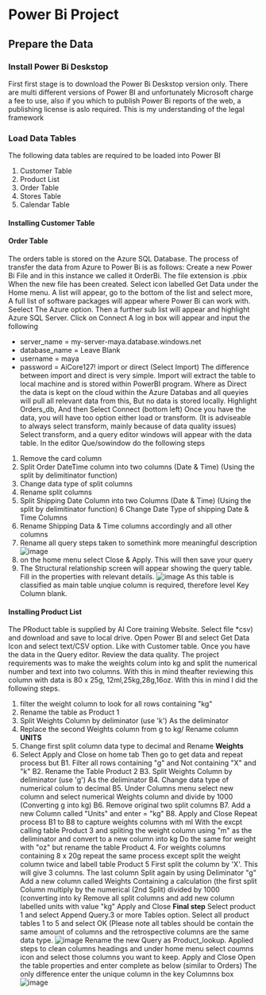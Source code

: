 # Power Bi Project
## Prepare the Data
### Install Power Bi Deskstop
First first stage is to download the Power Bi Deskstop version only. There are multi different versions of Power BI and unfortunately Microsoft charge a fee to use, 
also if you which to publish Power Bi reports of the web, a publishing license is aslo required. This is my understanding of the legal framework
### Load Data Tables
The following data tables are required to be loaded into Power BI
1. Customer Table
2. Product List
3. Order Table
4. Stores Table
5. Calendar Table
#### Installing Customer Table
#### Order Table
The orders table is stored on the Azure SQL Database. The process of transfer the data from Azure to Power Bi is as follows:
Create a new Power Bi File and in this instance we called it OrderBi. The file extension is .pbix
When the new file has been created. Select icon labelled Get Data under the Home menu.
A list will appear, go to the bottom of the list and select more, A full list of software packages will appear where Power Bi can work with.
Seelect The Azure option. Then a further sub list will appear and highlight Azure SQL Server. Click on Connect
A log in box will appear and input the  following
 - server_name = my-server-maya.database.windows.net
 - database_name = Leave Blank
 - username = maya
 - password = AiCore127!
import or direct (Select Import)
The difference between import and direct is very simple. Import will extract the table to local machine and is stored within PowerBI program. Where as Direct the data is kept
on the cloud within the Azure Databas and all queyies will pull all relevant data from this, But no data is stored locally.
Highlight Orders_db, And then Select Connect (bottom left)
Once you have the data, you will have too option either load or transform. (It is adviseable to always select transform, mainly because of data quality issues)
Select transform, and a query editor windows will appear with the data table.
In the editor Que/sowindow do the following steps
1. Remove the card column
2. Split Order DateTime column into two columns (Date & Time) (Using the split by delimitinator function)
3. Change data type of split columns
4. Rename split columns
5. Split Shipping Date Column into two Columns (Date & Time) (Using the split by delimitinator function)
6 Change Date Type of shipping Date & Time Columns
7. Rename Shipping Data & Time columns accordingly and all other columns
8. Rename all query steps taken to somethink more meaningful description
   ![image](https://github.com/c2995509/data-analytics-power-bi-report732/assets/2935215/4cd41545-162e-436b-83f4-3909c8785817)
9. on the home menu select Close & Apply. This will then save your query
10. The Structural relationship screen will appear showing the query table. Fill in the properties with relevant details.
    ![image](https://github.com/c2995509/data-analytics-power-bi-report732/assets/2935215/7acae41d-f1f1-4f7e-8519-4918c2359ee9)
    As this table is classified as main table unqiue column is required, therefore level Key Column blank.
#### Installing Product List
The PRoduct table is supplied by AI Core training Website. Select file *csv) and download and save to local drive.
Open Power BI and select Get Data Icon and select text/CSV option.
Like with Customer table. Once you have the data in the Query editor. Review the data quality.
The project requirements was to make the weights colum into kg and split the numerical number and text into two columns.
With this in mind theafter reviewing this column with data is 80 x 25g, 12ml,25kg,28g,16oz. 
With this in mind I did the following steps.
 1. filter the weight column to look for all rows containing "kg"
 2. Rename the table as Product 1
 3. Split Weights Column by deliminator (use 'k') As the deliminator
 4. Replace the second Weights column from g to kg/ Rename column **UNITS**
 5. Change first split column data type to decimal and Rename **Weights**
 6. Select Apply and Close on home tab
Then go to get data and repeat process but 
 B1. Filter all rows containing "g" and Not containing "X" and "k"
 B2. Rename the Table Product 2
 B3. Split Weights Column by deliminator (use 'g') As the deliminator
 B4. Change data type of numerical colum to decimal
 B5. Under Columns menu select new column and select numerical Weights column and divide by 1000 (Converting g into kg)
 B6. Remove original two split columns
 B7. Add a new Column called "Units" and enter = "kg"
 B8. Apply and Close
Repeat process B1 to B8 to capture weights columns with ml
With the excpt calling table Product 3 and spliting the weight column using "m" as the deliminator
and convert to a new column into kg
Do the same for weight with "oz" but rename the table Product 4.
For weights columns containing 8 x 20g repeat the same process except split the weight column twice and labell table Product 5
First split the column by 'X'. This will give 3 columns. The last column Split again by using Deliminator "g"
Add a new column called Weights Containing a calculation (the first split Column multiply by the numerical (2nd Split) divided by 1000 (converting into ky
Remove all split columns and add new column labelled units with value "kg"
Apply and Close
**Final step**
Select product 1 and select Append Query.3 or more Tables option.
Select all product tables 1 to 5 and select OK
(Please note all tables should be contain the same amount of columns and the retrospective columns are the same data type.
![image](https://github.com/c2995509/data-analytics-power-bi-report732/assets/2935215/9d51021a-a7dd-4d71-9b6b-c65e8e424beb)
Rename the new Query as Product_lookup.
Applied steps to clean columns headings and under home menu select coumns icon and select those columns you want to keep.
Apply and Close
Open the table properties and enter complete as below (similar to Orders) The only difference enter the unique column in the key Columnns box
![image](https://github.com/c2995509/data-analytics-power-bi-report732/assets/2935215/869f9bbd-92ee-4492-b606-84d611a0bfd9)






